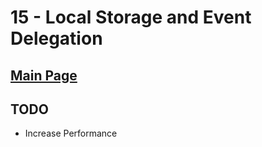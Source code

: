 # 15 - Local Storage and Event Delegation

## <a href='https://github.com/Mugilan-Codes/javascript-30'>Main Page</a>

## TODO

- Increase Performance
